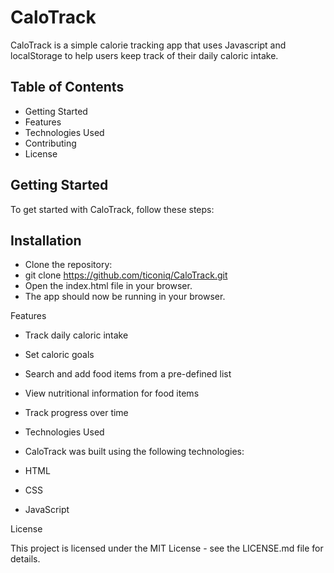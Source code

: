# CaloTrack
CaloTrack is a simple calorie tracking app that uses Javascript and localStorage to help users keep track of their daily caloric intake.

## Table of Contents
- Getting Started
- Features
- Technologies Used
- Contributing
- License

##  Getting Started
To get started with CaloTrack, follow these steps:

##  Installation
- Clone the repository:
- git clone https://github.com/ticoniq/CaloTrack.git
- Open the index.html file in your browser.
- The app should now be running in your browser.

Features
- Track daily caloric intake
- Set caloric goals
- Search and add food items from a pre-defined list
- View nutritional information for food items
- Track progress over time
- Technologies Used
- CaloTrack was built using the following technologies:

- HTML
- CSS
- JavaScript

License

This project is licensed under the MIT License - see the LICENSE.md file for details.
